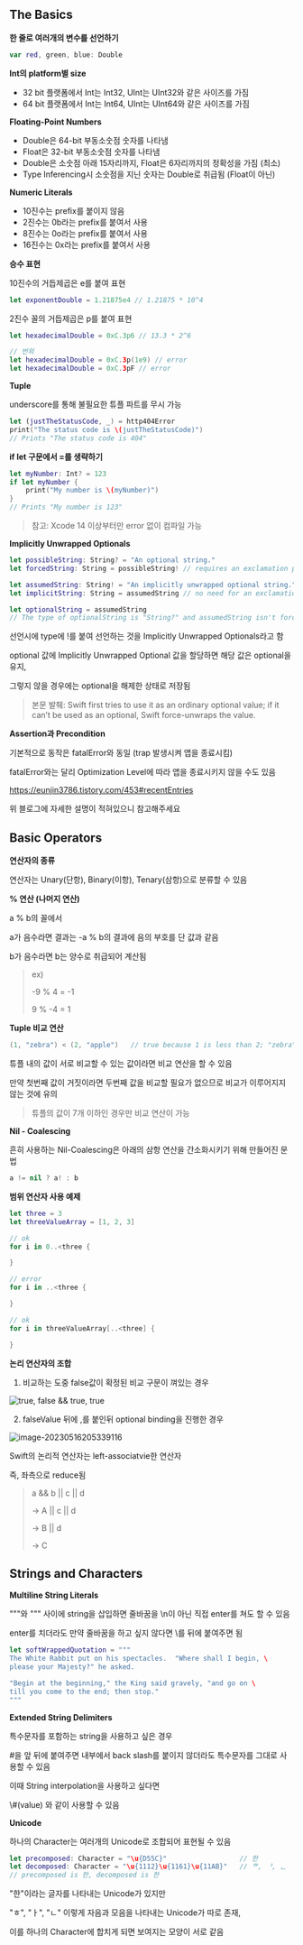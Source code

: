 ## The Basics

**한 줄로 여러개의 변수를 선언하기**

```swift
var red, green, blue: Double
```



**Int의 platform별 size**

- 32 bit 플랫폼에서 Int는 Int32, UInt는 UInt32와 같은 사이즈를 가짐
- 64 bit 플랫폼에서 Int는 Int64, UInt는 UInt64와 같은 사이즈를 가짐



**Floating-Point Numbers**

- Double은 64-bit 부동소숫점 숫자를 나타냄
- Float은 32-bit 부동소숫점 숫자를 나타냄
- Double은 소숫점 아래 15자리까지, Float은 6자리까지의 정확성을 가짐 (최소)
- Type Inferencing시 소숫점을 지닌 숫자는 Double로 취급됨 (Float이 아닌)



**Numeric Literals**

- 10진수는 prefix를 붙이지 않음
- 2진수는 0b라는 prefix를 붙여서 사용
- 8진수는 0o라는 prefix를 붙여서 사용
- 16진수는 0x라는 prefix를 붙여서 사용



**승수 표현**

10진수의 거듭제곱은 e를 붙여 표현

```swift
let exponentDouble = 1.21875e4 // 1.21875 * 10^4
```

2진수 꼴의 거듭제곱은 p를 붙여 표현

```swift
let hexadecimalDouble = 0xC.3p6 // 13.3 * 2^6

// 번외
let hexadecimalDouble = 0xC.3p(1e9) // error
let hexadecimalDouble = 0xC.3pF // error
```



**Tuple**

underscore를 통해 불필요한 튜플 파트를 무시 가능

```swift
let (justTheStatusCode, _) = http404Error
print("The status code is \(justTheStatusCode)")
// Prints "The status code is 404"
```



**if let 구문에서 =를 생략하기**

```swift
let myNumber: Int? = 123
if let myNumber {
    print("My number is \(myNumber)")
}
// Prints "My number is 123"
```

> 참고: Xcode 14 이상부터만 error 없이 컴파일 가능



**Implicitly Unwrapped Optionals**

```swift
let possibleString: String? = "An optional string."
let forcedString: String = possibleString! // requires an exclamation point

let assumedString: String! = "An implicitly unwrapped optional string."
let implicitString: String = assumedString // no need for an exclamation point

let optionalString = assumedString
// The type of optionalString is "String?" and assumedString isn't force-unwrapped.
```

선언시에 type에 !를 붙여 선언하는 것을 Implicitly Unwrapped Optionals라고 함

optional 값에 Implicitly Unwrapped Optional 값을 할당하면 해당 값은 optional을 유지,

그렇지 않을 경우에는  optional을 해제한 상태로 저장됨

> 본문 발췌: Swift first tries to use it as an ordinary optional value; if it can’t be used as an optional, Swift force-unwraps the value.



**Assertion과 Precondition**

기본적으로 동작은 fatalError와 동일 (trap 발생시켜 앱을 종료시킴)

fatalError와는 달리 Optimization Level에 따라 앱을 종료시키지 않을 수도 있음

https://eunjin3786.tistory.com/453#recentEntries

위 블로그에 자세한 설명이 적혀있으니 참고해주세요



## Basic Operators

**연산자의 종류**

연산자는 Unary(단항), Binary(이항), Tenary(삼항)으로 분류할 수 있음



**% 연산 (나머지 연산)**

a % b의 꼴에서 

a가 음수라면 결과는 -a % b의 결과에 음의 부호를 단 값과 같음

b가 음수라면 b는 양수로 취급되어 계산됨

> ex) 
>
> -9 % 4 = -1 
>
> 9 % -4 = 1



**Tuple 비교 연산**

```swift
(1, "zebra") < (2, "apple")   // true because 1 is less than 2; "zebra" and "apple" aren't compared
```

튜플 내의 값이 서로 비교할 수 있는 값이라면 비교 연산을 할 수 있음

만약 첫번째 값이 거짓이라면 두번째 값을 비교할 필요가 없으므로 비교가 이루어지지 않는 것에 유의

>튜플의 값이 7개 이하인 경우만 비교 연산이 가능



**Nil - Coalescing**

흔히 사용하는 Nil-Coalescing은 아래의 삼항 연산을 간소화시키기 위해 만들어진 문법

```swift
a != nil ? a! : b
```



**범위 연산자 사용 예제**

```swift
let three = 3
let threeValueArray = [1, 2, 3]

// ok
for i in 0..<three {

}

// error
for i in ..<three {

}

// ok
for i in threeValueArray[..<three] {

}
```



**논리 연산자의 조합**



1. 비교하는 도중 false값이 확정된 비교 구문이 껴있는 경우

![true, false && true, true](https://raw.githubusercontent.com/Neph3779/Blog-Image/forUpload/img/20230516205236.png)



2. falseValue 뒤에 ,를 붙인뒤 optional binding을 진행한 경우 

![image-20230516205339116](https://raw.githubusercontent.com/Neph3779/Blog-Image/forUpload/img/20230516205339.png)



Swift의 논리적 연산자는 left-associatvie한 연산자

즉, 좌측으로 reduce됨

> a && b || c || d
>
> -> A || c || d
>
> -> B || d
>
> -> C



## Strings and Characters

**Multiline String Literals**

"""와 """ 사이에 string을 삽입하면 줄바꿈을 \n이 아닌 직접 enter를 쳐도 할 수 있음

enter를 치더라도 만약 줄바꿈을 하고 싶지 않다면 \를 뒤에 붙여주면 됨

```swift
let softWrappedQuotation = """
The White Rabbit put on his spectacles.  "Where shall I begin, \
please your Majesty?" he asked.

"Begin at the beginning," the King said gravely, "and go on \
till you come to the end; then stop."
"""
```



**Extended String Delimiters**

특수문자를 포함하는 string을 사용하고 싶은 경우

#을 앞 뒤에 붙여주면 내부에서 back slash를 붙이지 않더라도 특수문자를 그대로 사용할 수 있음

이때 String interpolation을 사용하고 싶다면

\\#(value) 와 같이 사용할 수 있음



**Unicode**

하나의 Character는 여러개의 Unicode로 조합되어 표현될 수 있음

```swift
let precomposed: Character = "\u{D55C}"                  // 한
let decomposed: Character = "\u{1112}\u{1161}\u{11AB}"   // ᄒ, ᅡ, ᆫ
// precomposed is 한, decomposed is 한
```

"한"이라는 글자를 나타내는 Unicode가 있지만

"ㅎ", "ㅏ", "ㄴ" 이렇게 자음과 모음을 나타내는 Unicode가 따로 존재,

이를 하나의 Character에 합치게 되면 보여지는 모양이 서로 같음



